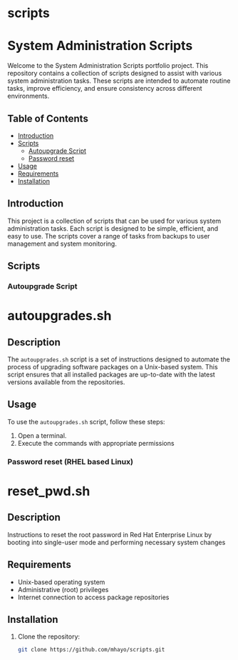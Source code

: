 # scripts
# System Administration Scripts

Welcome to the System Administration Scripts portfolio project. This repository contains a collection of scripts designed to assist with various system administration tasks. These scripts are intended to automate routine tasks, improve efficiency, and ensure consistency across different environments.

## Table of Contents

- [Introduction](#introduction)
- [Scripts](#scripts)
  - [Autoupgrade Script](#autoupradescript)
  - [Password reset](#password-reset)
- [Usage](#usage)
- [Requirements](#requirements)
- [Installation](#installation)

## Introduction

This project is a collection of scripts that can be used for various system administration tasks. Each script is designed to be simple, efficient, and easy to use. The scripts cover a range of tasks from backups to user management and system monitoring.

## Scripts

### Autoupgrade Script
# autoupgrades.sh

## Description
The `autoupgrades.sh` script is a set of instructions designed to automate the process of upgrading software packages on a Unix-based system. This script ensures that all installed packages are up-to-date with the latest versions available from the repositories. 
## Usage
To use the `autoupgrades.sh` script, follow these steps:
1. Open a terminal.
2. Execute the commands with appropriate permissions 

### Password reset (RHEL based Linux)
# reset_pwd.sh

## Description
Instructions to reset the root password in Red Hat Enterprise Linux by booting into single-user mode
and performing necessary system changes


## Requirements

- Unix-based operating system
- Administrative (root) privileges
- Internet connection to access package repositories

## Installation

1. Clone the repository:
    ```sh
    git clone https://github.com/mhayo/scripts.git
    ```